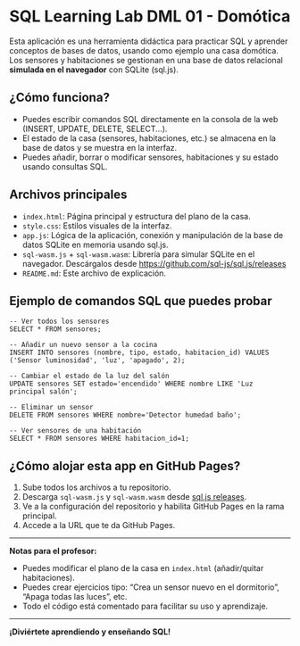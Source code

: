 # SQL Learning Lab DML 01 - Domótica

Esta aplicación es una herramienta didáctica para practicar SQL y aprender conceptos de bases de datos, usando como ejemplo una casa domótica. Los sensores y habitaciones se gestionan en una base de datos relacional **simulada en el navegador** con SQLite (sql.js).

## ¿Cómo funciona?
- Puedes escribir comandos SQL directamente en la consola de la web (INSERT, UPDATE, DELETE, SELECT...).
- El estado de la casa (sensores, habitaciones, etc.) se almacena en la base de datos y se muestra en la interfaz.
- Puedes añadir, borrar o modificar sensores, habitaciones y su estado usando consultas SQL.

## Archivos principales

- `index.html`: Página principal y estructura del plano de la casa.
- `style.css`: Estilos visuales de la interfaz.
- `app.js`: Lógica de la aplicación, conexión y manipulación de la base de datos SQLite en memoria usando sql.js.
- `sql-wasm.js` + `sql-wasm.wasm`: Librería para simular SQLite en el navegador. Descárgalos desde https://github.com/sql-js/sql.js/releases
- `README.md`: Este archivo de explicación.

## Ejemplo de comandos SQL que puedes probar

```
-- Ver todos los sensores
SELECT * FROM sensores;

-- Añadir un nuevo sensor a la cocina
INSERT INTO sensores (nombre, tipo, estado, habitacion_id) VALUES ('Sensor luminosidad', 'luz', 'apagado', 2);

-- Cambiar el estado de la luz del salón
UPDATE sensores SET estado='encendido' WHERE nombre LIKE 'Luz principal salón';

-- Eliminar un sensor
DELETE FROM sensores WHERE nombre='Detector humedad baño';

-- Ver sensores de una habitación
SELECT * FROM sensores WHERE habitacion_id=1;
```

## ¿Cómo alojar esta app en GitHub Pages?

1. Sube todos los archivos a tu repositorio.
2. Descarga `sql-wasm.js` y `sql-wasm.wasm` desde [sql.js releases](https://github.com/sql-js/sql.js/releases).
3. Ve a la configuración del repositorio y habilita GitHub Pages en la rama principal.
4. Accede a la URL que te da GitHub Pages.

---

**Notas para el profesor:**
- Puedes modificar el plano de la casa en `index.html` (añadir/quitar habitaciones).
- Puedes crear ejercicios tipo: “Crea un sensor nuevo en el dormitorio”, “Apaga todas las luces”, etc.
- Todo el código está comentado para facilitar su uso y aprendizaje.

---

**¡Diviértete aprendiendo y enseñando SQL!**